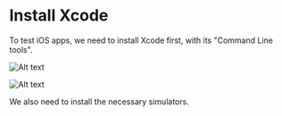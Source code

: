# Install Xcode

To test iOS apps, we need to install Xcode first, with its "Command Line tools".

![Alt text](https://raw.githubusercontent.com/hy1984427/appium/master/images/xcode.png "Xcode")

![Alt text](https://raw.githubusercontent.com/hy1984427/appium/master/images/command_line_tools.png "Command Line Tools")

We also need to install the necessary simulators.
